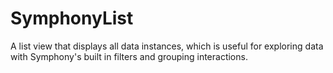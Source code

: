 # SymphonyList

A list view that displays all data instances, which is useful for exploring data with Symphony's built in filters and grouping interactions.
